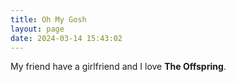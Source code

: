 ```yaml
---
title: Oh My Gosh
layout: page
date: 2024-03-14 15:43:02
---
```


My friend have a girlfriend and I love **The Offspring**.
